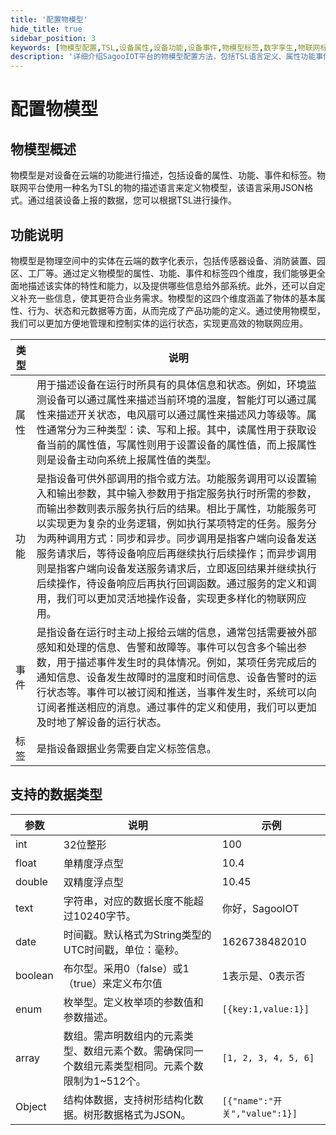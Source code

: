 ```yaml
---
title: '配置物模型'
hide_title: true
sidebar_position: 3
keywords: [物模型配置,TSL,设备属性,设备功能,设备事件,物模型标签,数字孪生,物联网标准,设备描述,JSON格式]
description: '详细介绍SagooIOT平台的物模型配置方法，包括TSL语言定义、属性功能事件配置，以及物模型在设备管理中的应用。'
---
```

# 配置物模型


## 物模型概述

物模型是对设备在云端的功能进行描述，包括设备的属性、功能、事件和标签。物联网平台使用一种名为TSL的物的描述语言来定义物模型，该语言采用JSON格式。通过组装设备上报的数据，您可以根据TSL进行操作。

## 功能说明

物模型是物理空间中的实体在云端的数字化表示，包括传感器设备、消防装置、园区、工厂等。通过定义物模型的属性、功能、事件和标签四个维度，我们能够更全面地描述该实体的特性和能力，以及提供哪些信息给外部系统。此外，还可以自定义补充一些信息，使其更符合业务需求。物模型的这四个维度涵盖了物体的基本属性、行为、状态和元数据等方面，从而完成了产品功能的定义。通过使用物模型，我们可以更加方便地管理和控制实体的运行状态，实现更高效的物联网应用。

| 类型 | 说明                                                         |
| ---- | ------------------------------------------------------------ |
| 属性 | 用于描述设备在运行时所具有的具体信息和状态。例如，环境监测设备可以通过属性来描述当前环境的温度，智能灯可以通过属性来描述开关状态，电风扇可以通过属性来描述风力等级等。属性通常分为三种类型：读、写和上报。其中，读属性用于获取设备当前的属性值，写属性则用于设置设备的属性值，而上报属性则是设备主动向系统上报属性值的类型。 |
| 功能 | 是指设备可供外部调用的指令或方法。功能服务调用可以设置输入和输出参数，其中输入参数用于指定服务执行时所需的参数，而输出参数则表示服务执行后的结果。相比于属性，功能服务可以实现更为复杂的业务逻辑，例如执行某项特定的任务。服务分为两种调用方式：同步和异步。同步调用是指客户端向设备发送服务请求后，等待设备响应后再继续执行后续操作；而异步调用则是指客户端向设备发送服务请求后，立即返回结果并继续执行后续操作，待设备响应后再执行回调函数。通过服务的定义和调用，我们可以更加灵活地操作设备，实现更多样化的物联网应用。 |
| 事件 | 是指设备在运行时主动上报给云端的信息，通常包括需要被外部感知和处理的信息、告警和故障等。事件可以包含多个输出参数，用于描述事件发生时的具体情况。例如，某项任务完成后的通知信息、设备发生故障时的温度和时间信息、设备告警时的运行状态等。事件可以被订阅和推送，当事件发生时，系统可以向订阅者推送相应的消息。通过事件的定义和使用，我们可以更加及时地了解设备的运行状态。 |
| 标签 | 是指设备跟据业务需要自定义标签信息。                         |

## 支持的数据类型

| 参数      | 说明                                                         | 示例                        |
|---------| ------------------------------------------------------------ |---------------------------|
| int     | 32位整形                                                     | 100                       |
| float   | 单精度浮点型                                                 | 10.4                      |
| double  | 双精度浮点型                                                 | 10.45                     |
| text    | 字符串，对应的数据长度不能超过10240字节。                    | 你好，SagooIOT               |
| date    | 时间戳。默认格式为String类型的UTC时间戳，单位：毫秒。        | 1626738482010             |
| boolean | 布尔型。采用0（false）或1（true）来定义布尔值                | 1表示是、0表示否                 |
| enum    | 枚举型。定义枚举项的参数值和参数描述。                       | `[{key:1,value:1}]`         |
| array   | 数组。需声明数组内的元素类型、数组元素个数。需确保同一个数组元素类型相同。元素个数限制为1~512个。 | `[1, 2, 3, 4, 5, 6]`        |
| Object  | 结构体数据，支持树形结构化数据。树形数据格式为JSON。 | `[{"name":"开关","value":1}]` |
